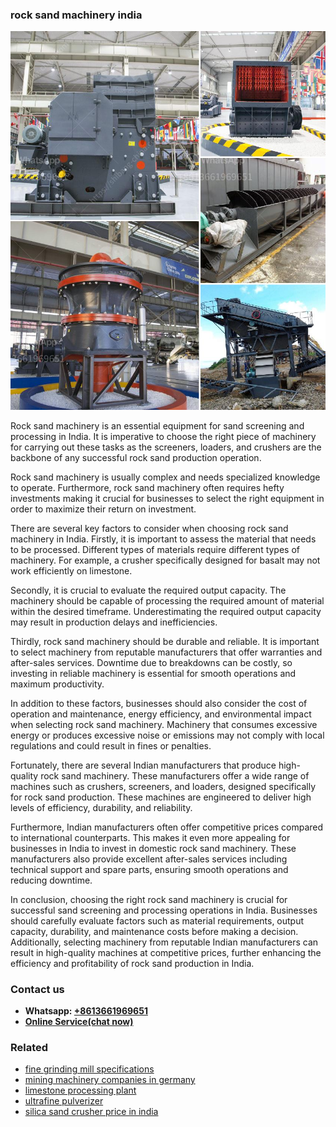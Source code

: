 <h3>rock sand machinery india</h3><img src='1708663572.jpg' alt=''><p>Rock sand machinery is an essential equipment for sand screening and processing in India. It is imperative to choose the right piece of machinery for carrying out these tasks as the screeners, loaders, and crushers are the backbone of any successful rock sand production operation.</p><p>Rock sand machinery is usually complex and needs specialized knowledge to operate. Furthermore, rock sand machinery often requires hefty investments making it crucial for businesses to select the right equipment in order to maximize their return on investment.</p><p>There are several key factors to consider when choosing rock sand machinery in India. Firstly, it is important to assess the material that needs to be processed. Different types of materials require different types of machinery. For example, a crusher specifically designed for basalt may not work efficiently on limestone.</p><p>Secondly, it is crucial to evaluate the required output capacity. The machinery should be capable of processing the required amount of material within the desired timeframe. Underestimating the required output capacity may result in production delays and inefficiencies.</p><p>Thirdly, rock sand machinery should be durable and reliable. It is important to select machinery from reputable manufacturers that offer warranties and after-sales services. Downtime due to breakdowns can be costly, so investing in reliable machinery is essential for smooth operations and maximum productivity.</p><p>In addition to these factors, businesses should also consider the cost of operation and maintenance, energy efficiency, and environmental impact when selecting rock sand machinery. Machinery that consumes excessive energy or produces excessive noise or emissions may not comply with local regulations and could result in fines or penalties.</p><p>Fortunately, there are several Indian manufacturers that produce high-quality rock sand machinery. These manufacturers offer a wide range of machines such as crushers, screeners, and loaders, designed specifically for rock sand production. These machines are engineered to deliver high levels of efficiency, durability, and reliability.</p><p>Furthermore, Indian manufacturers often offer competitive prices compared to international counterparts. This makes it even more appealing for businesses in India to invest in domestic rock sand machinery. These manufacturers also provide excellent after-sales services including technical support and spare parts, ensuring smooth operations and reducing downtime.</p><p>In conclusion, choosing the right rock sand machinery is crucial for successful sand screening and processing operations in India. Businesses should carefully evaluate factors such as material requirements, output capacity, durability, and maintenance costs before making a decision. Additionally, selecting machinery from reputable Indian manufacturers can result in high-quality machines at competitive prices, further enhancing the efficiency and profitability of rock sand production in India.</p><h3>Contact us</h3><ul><li><strong>Whatsapp:&nbsp;<a href="https://wa.me/8613661969651">+8613661969651</a></strong></li><li><a href="https://swt.shibang-china.com/?git&amp;zhl&amp;rock sand machinery india"><strong>Online Service(chat now)</strong></a></li></ul><h3>Related</h3><ul><li><a href='fine grinding mill specifications.md'>fine grinding mill specifications</a></li><li><a href='mining machinery companies in germany.md'>mining machinery companies in germany</a></li><li><a href='limestone processing plant.md'>limestone processing plant</a></li><li><a href='ultrafine pulverizer.md'>ultrafine pulverizer</a></li><li><a href='silica sand crusher price in india.md'>silica sand crusher price in india</a></li></ul>